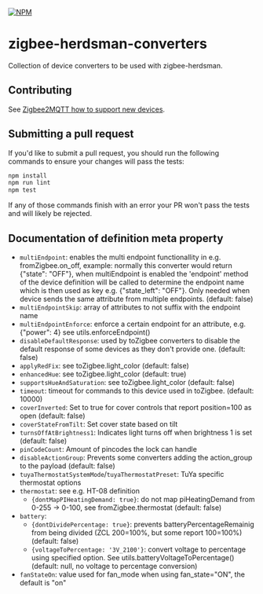 [![NPM](https://nodei.co/npm/zigbee-herdsman-converters.png)](https://nodei.co/npm/zigbee-herdsman-converters/)

# zigbee-herdsman-converters
Collection of device converters to be used with zigbee-herdsman.

## Contributing
See [Zigbee2MQTT how to support new devices](https://www.zigbee2mqtt.io/advanced/support-new-devices/01_support_new_devices.html).

## Submitting a pull request
If you'd like to submit a pull request, you should run the following commands to ensure your changes will pass the tests:
```sh
npm install
npm run lint
npm test
```

If any of those commands finish with an error your PR won't pass the tests and will likely be rejected.

## Documentation of definition meta property
- `multiEndpoint`: enables the multi endpoint functionallity in e.g. fromZigbee.on_off, example: normally this converter would return {"state": "OFF"}, when multiEndpoint is enabled the 'endpoint' method of the device definition will be called to determine the endpoint name which is then used as key e.g. {"state_left": "OFF"}. Only needed when device sends the same attribute from multiple endpoints. (default: false)
- `multiEndpointSkip`: array of attributes to not suffix with the endpoint name
- `multiEndpointEnforce`: enforce a certain endpoint for an attribute, e.g. {"power": 4} see utils.enforceEndpoint()
- `disableDefaultResponse`: used by toZigbee converters to disable the default response of some devices as they don't provide one. (default: false)
- `applyRedFix`: see toZigbee.light_color (default: false)
- `enhancedHue`: see toZigbee.light_color (default: true)
- `supportsHueAndSaturation`: see toZigbee.light_color (default: false)
- `timeout`: timeout for commands to this device used in toZigbee. (default: 10000)
- `coverInverted`: Set to true for cover controls that report position=100 as open (default: false)
- `coverStateFromTilt`: Set cover state based on tilt
- `turnsOffAtBrightness1`: Indicates light turns off when brightness 1 is set (default: false)
- `pinCodeCount`: Amount of pincodes the lock can handle
- `disableActionGroup`: Prevents some converters adding the action_group to the payload (default: false)
- `tuyaThermostatSystemMode`/`tuyaThermostatPreset`: TuYa specific thermostat options
- `thermostat`: see e.g. HT-08 definition
  - `{dontMapPIHeatingDemand: true}`: do not map piHeatingDemand from 0-255 -> 0-100, see fromZigbee.thermostat (default: false)
- `battery`:
  - `{dontDividePercentage: true}`: prevents batteryPercentageRemainig from being divided (ZCL 200=100%, but some report 100=100%) (default: false)
  - `{voltageToPercentage: '3V_2100'}`: convert voltage to percentage using specified option. See utils.batteryVoltageToPercentage() (default: null, no voltage to percentage conversion)
- `fanStateOn`: value used for fan_mode when using fan_state="ON", the default is "on"

